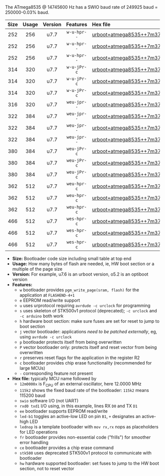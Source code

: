 The ATmega8535 @ 14745600 Hz has a SWIO baud rate of 249925 baud = 250000-0.03% baud.

|Size|Usage|Version|Features|Hex file|
|:-:|:-:|:-:|:-:|:--|
|252|256|u7.7|`w-u-hpr--`|[urboot+atmega8535++7m3728x++125k0_swio_rxd0_txd1_led+b0_hw.hex](https://raw.githubusercontent.com/stefanrueger/urboot.hex/main/mcus/atmega8535/external_oscillator/fcpu++7m3728_Hz/br++125k0_bps/urboot+atmega8535++7m3728x++125k0_swio_rxd0_txd1_led+b0_hw.hex)|
|252|256|u7.7|`w-u-hpr--`|[urboot+atmega8535++7m3728x++125k0_swio_rxd0_txd1_led+b7_hw.hex](https://raw.githubusercontent.com/stefanrueger/urboot.hex/main/mcus/atmega8535/external_oscillator/fcpu++7m3728_Hz/br++125k0_bps/urboot+atmega8535++7m3728x++125k0_swio_rxd0_txd1_led+b7_hw.hex)|
|252|256|u7.7|`w-u-hpr--`|[urboot+atmega8535++7m3728x++125k0_swio_rxd0_txd1_lednop_hw.hex](https://raw.githubusercontent.com/stefanrueger/urboot.hex/main/mcus/atmega8535/external_oscillator/fcpu++7m3728_Hz/br++125k0_bps/urboot+atmega8535++7m3728x++125k0_swio_rxd0_txd1_lednop_hw.hex)|
|314|320|u7.7|`w-u-jPr-c`|[urboot+atmega8535++7m3728x++125k0_swio_rxd0_txd1_led+b0_fr_ce.hex](https://raw.githubusercontent.com/stefanrueger/urboot.hex/main/mcus/atmega8535/external_oscillator/fcpu++7m3728_Hz/br++125k0_bps/urboot+atmega8535++7m3728x++125k0_swio_rxd0_txd1_led+b0_fr_ce.hex)|
|314|320|u7.7|`w-u-jPr-c`|[urboot+atmega8535++7m3728x++125k0_swio_rxd0_txd1_led+b7_fr_ce.hex](https://raw.githubusercontent.com/stefanrueger/urboot.hex/main/mcus/atmega8535/external_oscillator/fcpu++7m3728_Hz/br++125k0_bps/urboot+atmega8535++7m3728x++125k0_swio_rxd0_txd1_led+b7_fr_ce.hex)|
|314|320|u7.7|`w-u-jPr-c`|[urboot+atmega8535++7m3728x++125k0_swio_rxd0_txd1_lednop_fr_ce.hex](https://raw.githubusercontent.com/stefanrueger/urboot.hex/main/mcus/atmega8535/external_oscillator/fcpu++7m3728_Hz/br++125k0_bps/urboot+atmega8535++7m3728x++125k0_swio_rxd0_txd1_lednop_fr_ce.hex)|
|316|320|u7.7|`weu-jpr--`|[urboot+atmega8535++7m3728x++125k0_swio_rxd0_txd1_ee.hex](https://raw.githubusercontent.com/stefanrueger/urboot.hex/main/mcus/atmega8535/external_oscillator/fcpu++7m3728_Hz/br++125k0_bps/urboot+atmega8535++7m3728x++125k0_swio_rxd0_txd1_ee.hex)|
|322|384|u7.7|`weu-jpr--`|[urboot+atmega8535++7m3728x++125k0_swio_rxd0_txd1_ee_led+b0.hex](https://raw.githubusercontent.com/stefanrueger/urboot.hex/main/mcus/atmega8535/external_oscillator/fcpu++7m3728_Hz/br++125k0_bps/urboot+atmega8535++7m3728x++125k0_swio_rxd0_txd1_ee_led+b0.hex)|
|322|384|u7.7|`weu-jpr--`|[urboot+atmega8535++7m3728x++125k0_swio_rxd0_txd1_ee_led+b7.hex](https://raw.githubusercontent.com/stefanrueger/urboot.hex/main/mcus/atmega8535/external_oscillator/fcpu++7m3728_Hz/br++125k0_bps/urboot+atmega8535++7m3728x++125k0_swio_rxd0_txd1_ee_led+b7.hex)|
|322|384|u7.7|`weu-jpr--`|[urboot+atmega8535++7m3728x++125k0_swio_rxd0_txd1_ee_lednop.hex](https://raw.githubusercontent.com/stefanrueger/urboot.hex/main/mcus/atmega8535/external_oscillator/fcpu++7m3728_Hz/br++125k0_bps/urboot+atmega8535++7m3728x++125k0_swio_rxd0_txd1_ee_lednop.hex)|
|380|384|u7.7|`weu-jPr-c`|[urboot+atmega8535++7m3728x++125k0_swio_rxd0_txd1_ee_led+b0_fr_ce.hex](https://raw.githubusercontent.com/stefanrueger/urboot.hex/main/mcus/atmega8535/external_oscillator/fcpu++7m3728_Hz/br++125k0_bps/urboot+atmega8535++7m3728x++125k0_swio_rxd0_txd1_ee_led+b0_fr_ce.hex)|
|380|384|u7.7|`weu-jPr-c`|[urboot+atmega8535++7m3728x++125k0_swio_rxd0_txd1_ee_led+b7_fr_ce.hex](https://raw.githubusercontent.com/stefanrueger/urboot.hex/main/mcus/atmega8535/external_oscillator/fcpu++7m3728_Hz/br++125k0_bps/urboot+atmega8535++7m3728x++125k0_swio_rxd0_txd1_ee_led+b7_fr_ce.hex)|
|380|384|u7.7|`weu-jPr-c`|[urboot+atmega8535++7m3728x++125k0_swio_rxd0_txd1_ee_lednop_fr_ce.hex](https://raw.githubusercontent.com/stefanrueger/urboot.hex/main/mcus/atmega8535/external_oscillator/fcpu++7m3728_Hz/br++125k0_bps/urboot+atmega8535++7m3728x++125k0_swio_rxd0_txd1_ee_lednop_fr_ce.hex)|
|362|512|u7.7|`weu-hpr-c`|[urboot+atmega8535++7m3728x++125k0_swio_rxd0_txd1_ee_led+b0_fr_ce_hw.hex](https://raw.githubusercontent.com/stefanrueger/urboot.hex/main/mcus/atmega8535/external_oscillator/fcpu++7m3728_Hz/br++125k0_bps/urboot+atmega8535++7m3728x++125k0_swio_rxd0_txd1_ee_led+b0_fr_ce_hw.hex)|
|362|512|u7.7|`weu-hpr-c`|[urboot+atmega8535++7m3728x++125k0_swio_rxd0_txd1_ee_led+b7_fr_ce_hw.hex](https://raw.githubusercontent.com/stefanrueger/urboot.hex/main/mcus/atmega8535/external_oscillator/fcpu++7m3728_Hz/br++125k0_bps/urboot+atmega8535++7m3728x++125k0_swio_rxd0_txd1_ee_led+b7_fr_ce_hw.hex)|
|362|512|u7.7|`weu-hpr-c`|[urboot+atmega8535++7m3728x++125k0_swio_rxd0_txd1_ee_lednop_fr_ce_hw.hex](https://raw.githubusercontent.com/stefanrueger/urboot.hex/main/mcus/atmega8535/external_oscillator/fcpu++7m3728_Hz/br++125k0_bps/urboot+atmega8535++7m3728x++125k0_swio_rxd0_txd1_ee_lednop_fr_ce_hw.hex)|
|466|512|u7.7|`wes-hpr-c`|[urboot+atmega8535++7m3728x++125k0_swio_rxd0_txd1_ee_led+b0_fr_ce_stk500_hw.hex](https://raw.githubusercontent.com/stefanrueger/urboot.hex/main/mcus/atmega8535/external_oscillator/fcpu++7m3728_Hz/br++125k0_bps/urboot+atmega8535++7m3728x++125k0_swio_rxd0_txd1_ee_led+b0_fr_ce_stk500_hw.hex)|
|466|512|u7.7|`wes-hpr-c`|[urboot+atmega8535++7m3728x++125k0_swio_rxd0_txd1_ee_led+b7_fr_ce_stk500_hw.hex](https://raw.githubusercontent.com/stefanrueger/urboot.hex/main/mcus/atmega8535/external_oscillator/fcpu++7m3728_Hz/br++125k0_bps/urboot+atmega8535++7m3728x++125k0_swio_rxd0_txd1_ee_led+b7_fr_ce_stk500_hw.hex)|
|466|512|u7.7|`wes-hpr-c`|[urboot+atmega8535++7m3728x++125k0_swio_rxd0_txd1_ee_lednop_fr_ce_stk500_hw.hex](https://raw.githubusercontent.com/stefanrueger/urboot.hex/main/mcus/atmega8535/external_oscillator/fcpu++7m3728_Hz/br++125k0_bps/urboot+atmega8535++7m3728x++125k0_swio_rxd0_txd1_ee_lednop_fr_ce_stk500_hw.hex)|

- **Size:** Bootloader code size including small table at top end
- **Usage:** How many bytes of flash are needed, ie, HW boot section or a multiple of the page size
- **Version:** For example, u7.6 is an urboot version, o5.2 is an optiboot version
- **Features:**
  + `w` bootloader provides `pgm_write_page(sram, flash)` for the application at `FLASHEND-4+1`
  + `e` EEPROM read/write support
  + `u` uses urprotocol requiring `avrdude -c urclock` for programming
  + `s` uses skeleton of STK500v1 protocol (deprecated); `-c urclock` and `-c arduino` both work
  + `h` hardware boot section: make sure fuses are set for reset to jump to boot section
  + `j` vector bootloader: applications *need to be patched externally*, eg, using `avrdude -c urclock`
  + `p` bootloader protects itself from being overwritten
  + `P` vector bootloader only: protects itself and reset vector from being overwritten
  + `r` preserves reset flags for the application in the register R2
  + `c` bootloader provides chip erase functionality (recommended for large MCUs)
  + `-` corresponding feature not present
- **Hex file:** typically MCU name followed by
  + `12m0000x` is F<sub>CPU</sub> of an external oscillator, here 12.0000 MHz
  + `115k2` shows the fixed baud rate of the bootloader: `115k2` means 115200 baud
  + `swio` software I/O (not UART)
  + `rxd0 txd1` I/O using, in this example, lines RX `D0` and TX `D1`
  + `ee` bootloader supports EEPROM read/write
  + `led-b1` toggles an active-low LED on pin `B1`, `+` designates an active-high LED
  + `lednop` is a template bootloader with `mov rx,rx` nops as placeholders for LED operations
  + `fr` bootloader provides non-essential code ("frills") for smoother error handling
  + `ce` bootloader provides a chip erase command
  + `stk500` uses deprecated STK500v1 protocol to communicate with bootloader
  + `hw` hardware supported bootloader: set fuses to jump to the HW boot section, not to reset vector
